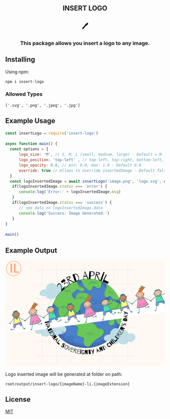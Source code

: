 
<h2 align="center"> INSERT LOGO</h2>
<h2 align="center">🖊️</h2>

<h3 align="center">This package allows you insert a logo to any image.</h3>


## Installing

Using npm:

```
npm i insert-logo
```
### Allowed Types

    ['.svg', '.png', '.jpeg', '.jpg']
## Example Usage

```js
const insertLogo = require('insert-logo')

async function main() {
  const options = {
      logo_size: 'M', // S, M, L (small, medium, large) - Default = M
      logo_position: 'top-left' , // top-left, top-right, bottom-left, bottom-right, center - Default top-left
      logo_opacity: 0.8, // min: 0.0, max: 1.0 - Default 0.8
      override: true // Allows to override insertedImage - Default false
  }
  const logoInsertedImage = await insertLogo('image.png', 'logo.svg', options)
   if(logoInsertedImage.status === 'error') {
      console.log('Error:' + logoInsertedImage.msg)
   }
   if(logoInsertedImage.status === 'success') {
      // see data on logoInsertedImage.data
      console.log('Success: Image Generated.')
   }
}

main()
```
## Example Output
![logo](./example-output/image-il.png "logo")

Logo inserted image will be generated at folder on path: 
``` 
root/output/insert-logo/{imageName}-li.{imageExtension}
```

## License
[MIT](LICENSE)
